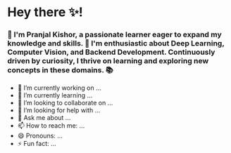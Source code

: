# Hey there ✨! 

<h3>🌟 I'm Pranjal Kishor, a passionate learner eager to expand my knowledge and skills. 🚀 I'm   enthusiastic about Deep Learning, Computer Vision, and Backend Development. Continuously driven by curiosity, I thrive on learning and exploring new concepts in these domains. 📚</h3>



- 🔭 I’m currently working on ...
- 🌱 I’m currently learning ...
- 👯 I’m looking to collaborate on ...
- 🤔 I’m looking for help with ...
- 💬 Ask me about ...
- 📫 How to reach me: ...
- 😄 Pronouns: ...
- ⚡ Fun fact: ...

